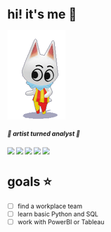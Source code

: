 # hi! it's me 🍎


<img src="blanca.gif">

##### 🎨 artist turned analyst 📝

<img src="https://img.shields.io/badge/firefox-orange"> <img src="https://img.shields.io/badge/krita-mediumturquoise"> <img src="https://img.shields.io/badge/mac_os-lightgrey">
<img src="https://img.shields.io/badge/emacs-thistle"> <img src="https://img.shields.io/badge/trello-lightskyblue">

</th>
</th> 
  </tr>
</table>

# goals ⭐️

- [ ] find a workplace team
- [ ] learn basic Python and SQL
- [ ] work with PowerBI or Tableau
